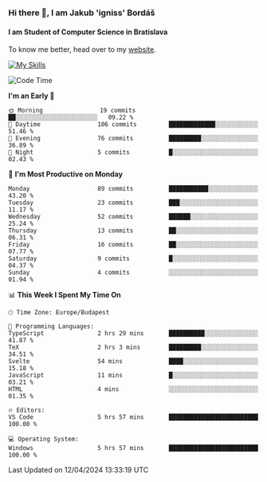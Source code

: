 ### Hi there 👋, I am Jakub 'igniss' Bordáš

#### I am Student of Computer Science in Bratislava
To know me better, head over to my [website](https://bordas.sk).

[![My Skills](https://skillicons.dev/icons?i=js,html,css,figma,svelte,java,kotlin,python,postgresql,typescript,nest,nodejs)](https://bordas.sk)


<!--START_SECTION:waka-->
![Code Time](http://img.shields.io/badge/Code%20Time-1%2C464%20hrs%2049%20mins-blue)

**I'm an Early 🐤** 

```text
🌞 Morning                19 commits          ██░░░░░░░░░░░░░░░░░░░░░░░   09.22 % 
🌆 Daytime                106 commits         █████████████░░░░░░░░░░░░   51.46 % 
🌃 Evening                76 commits          █████████░░░░░░░░░░░░░░░░   36.89 % 
🌙 Night                  5 commits           █░░░░░░░░░░░░░░░░░░░░░░░░   02.43 % 
```
📅 **I'm Most Productive on Monday** 

```text
Monday                   89 commits          ███████████░░░░░░░░░░░░░░   43.20 % 
Tuesday                  23 commits          ███░░░░░░░░░░░░░░░░░░░░░░   11.17 % 
Wednesday                52 commits          ██████░░░░░░░░░░░░░░░░░░░   25.24 % 
Thursday                 13 commits          ██░░░░░░░░░░░░░░░░░░░░░░░   06.31 % 
Friday                   16 commits          ██░░░░░░░░░░░░░░░░░░░░░░░   07.77 % 
Saturday                 9 commits           █░░░░░░░░░░░░░░░░░░░░░░░░   04.37 % 
Sunday                   4 commits           ░░░░░░░░░░░░░░░░░░░░░░░░░   01.94 % 
```


📊 **This Week I Spent My Time On** 

```text
🕑︎ Time Zone: Europe/Budapest

💬 Programming Languages: 
TypeScript               2 hrs 29 mins       ██████████░░░░░░░░░░░░░░░   41.87 % 
TeX                      2 hrs 3 mins        █████████░░░░░░░░░░░░░░░░   34.51 % 
Svelte                   54 mins             ████░░░░░░░░░░░░░░░░░░░░░   15.18 % 
JavaScript               11 mins             █░░░░░░░░░░░░░░░░░░░░░░░░   03.21 % 
HTML                     4 mins              ░░░░░░░░░░░░░░░░░░░░░░░░░   01.35 % 

🔥 Editors: 
VS Code                  5 hrs 57 mins       █████████████████████████   100.00 % 

💻 Operating System: 
Windows                  5 hrs 57 mins       █████████████████████████   100.00 % 
```


 Last Updated on 12/04/2024 13:33:19 UTC
<!--END_SECTION:waka-->
